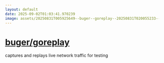 ```yaml
---
layout: default
date: 2025-09-02T01:03:41.970239
image: assets/20250831T005925649--buger--goreplay--20250831T020055233--cropped.png
---
```


# [buger/goreplay](https://github.com/buger/goreplay)

captures and replays live network traffic for testing
